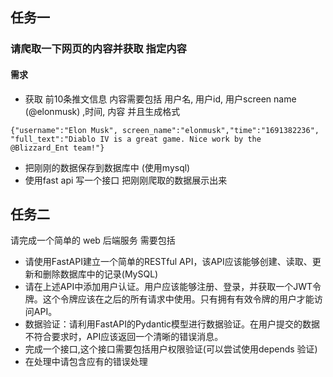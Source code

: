 ## 任务一
### 请爬取一下网页的内容并获取 指定内容
#### 需求 
* 获取 前10条推文信息 内容需要包括
用户名, 用户id, 用户screen name (@elonmusk) ,时间, 内容
并且生成格式

```
{"username":"Elon Musk", screen_name":"elonmusk","time":"1691382236", "full_text":"Diablo IV is a great game. Nice work by the  @Blizzard_Ent team!"}
```
* 把刚刚的数据保存到数据库中 (使用mysql)
* 使用fast api 写一个接口 把刚刚爬取的数据展示出来

##  任务二

请完成一个简单的 web 后端服务
需要包括 
* 请使用FastAPI建立一个简单的RESTful API，该API应该能够创建、读取、更新和删除数据库中的记录(MySQL)
* 请在上述API中添加用户认证。用户应该能够注册、登录，并获取一个JWT令牌。这个令牌应该在之后的所有请求中使用。只有拥有有效令牌的用户才能访问API。
* 数据验证：请利用FastAPI的Pydantic模型进行数据验证。在用户提交的数据不符合要求时，API应该返回一个清晰的错误消息。
* 完成一个接口,这个接口需要包括用户权限验证(可以尝试使用depends 验证)
* 在处理中请包含应有的错误处理
